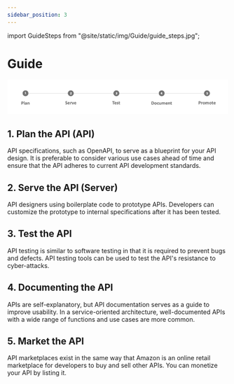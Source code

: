```yaml
---
sidebar_position: 3
---
```


import GuideSteps from "@site/static/img/Guide/guide_steps.jpg";

# Guide

![API Deployment Steps](../../../static/img/Guide/guide_steps.jpg)

<!-- <div class="myResponsiveImg">
    <img src={GuideSteps} alt="Guide Steps" class="myResponsiveImg" />
</div> -->

## 1. Plan the API (API)

API specifications, such as OpenAPI, to serve as a blueprint for your API design. It is preferable to consider various use cases ahead of time and ensure that the API adheres to current API development standards.

## 2. Serve the API (Server)

API designers using boilerplate code to prototype APIs. Developers can customize the prototype to internal specifications after it has been tested.

## 3. Test the API

API testing is similar to software testing in that it is required to prevent bugs and defects. API testing tools can be used to test the API's resistance to cyber-attacks.

## 4. Documenting the API

APIs are self-explanatory, but API documentation serves as a guide to improve usability. In a service-oriented architecture, well-documented APIs with a wide range of functions and use cases are more common.

## 5. Market the API

API marketplaces exist in the same way that Amazon is an online retail marketplace for developers to buy and sell other APIs. You can monetize your API by listing it.
